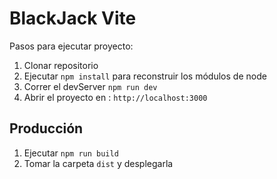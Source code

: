 # BlackJack Vite

Pasos para ejecutar proyecto:

1. Clonar repositorio
2. Ejecutar ```npm install``` para reconstruir los módulos de node
3. Correr el devServer ```npm run dev```
4. Abrir el proyecto en : ``http://localhost:3000``

## Producción
1. Ejecutar ```npm run build```
2. Tomar la carpeta ```dist``` y desplegarla